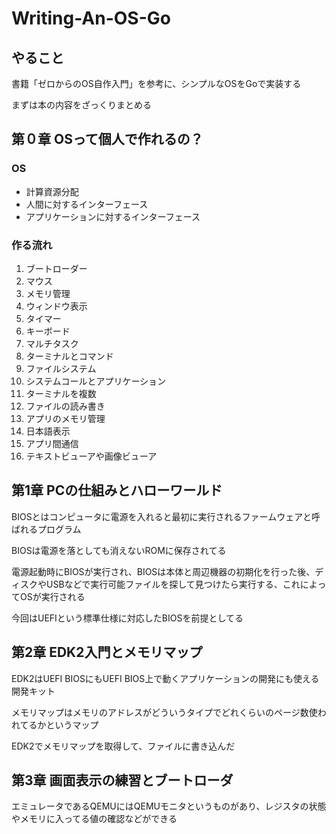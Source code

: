 # Writing-An-OS-Go
## やること
書籍「ゼロからのOS自作入門」を参考に、シンプルなOSをGoで実装する

まずは本の内容をざっくりまとめる

## 第０章 OSって個人で作れるの？
### OS
- 計算資源分配
- 人間に対するインターフェース
- アプリケーションに対するインターフェース

### 作る流れ
1. ブートローダー
2. マウス
3. メモリ管理
4. ウィンドウ表示
5. タイマー
6. キーボード
7. マルチタスク
8. ターミナルとコマンド
9. ファイルシステム
10. システムコールとアプリケーション
11. ターミナルを複数
12. ファイルの読み書き
13. アプリのメモリ管理
14. 日本語表示
15. アプリ間通信
16. テキストビューアや画像ビューア

## 第1章 PCの仕組みとハローワールド
BIOSとはコンピュータに電源を入れると最初に実行されるファームウェアと呼ばれるプログラム

BIOSは電源を落としても消えないROMに保存されてる

電源起動時にBIOSが実行され、BIOSは本体と周辺機器の初期化を行った後、ディスクやUSBなどで実行可能ファイルを探して見つけたら実行する、これによってOSが実行される

今回はUEFIという標準仕様に対応したBIOSを前提としてる

## 第2章 EDK2入門とメモリマップ
EDK2はUEFI BIOSにもUEFI BIOS上で動くアプリケーションの開発にも使える開発キット

メモリマップはメモリのアドレスがどういうタイプでどれくらいのページ数使われてるかというマップ

EDK2でメモリマップを取得して、ファイルに書き込んだ

## 第3章 画面表示の練習とブートローダ
エミュレータであるQEMUにはQEMUモニタというものがあり、レジスタの状態やメモリに入ってる値の確認などができる